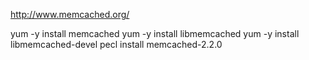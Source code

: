 http://www.memcached.org/

yum -y install memcached
yum -y install libmemcached
yum -y install libmemcached-devel
pecl install memcached-2.2.0
